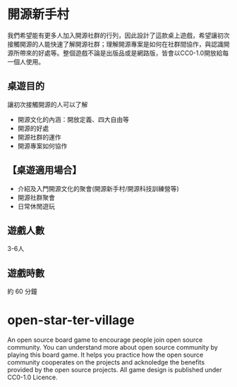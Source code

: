 # 開源新手村

我們希望能有更多人加入開源社群的行列，因此設計了這款桌上遊戲，希望讓初次接觸開源的人能快速了解開源社群；理解開源專案是如何在社群間協作，與認識開源所帶來的好處等。整個遊戲不論是出版品或是網路版，皆會以CC0-1.0開放給每一個人使用。

## 桌遊目的

讓初次接觸開源的人可以了解

* 開源文化的內涵：開放定義、四大自由等
* 開源的好處
* 開源社群的運作
* 開源專案如何協作

## 【桌遊適用場合】

* 介紹及入門開源文化的聚會(開源新手村/開源科技訓練營等)
* 開源社群聚會
* 日常休閒遊玩

## 遊戲人數

3-6人

## 遊戲時數

約 60 分鐘

# open-star-ter-village

An open source board game to encourage people join open source community. You can understand more about open source community by playing this board game. It helps you practice how the open source community cooperates on the projects and acknoledge the benefits provided by the open source projects. All game design is published under CC0-1.0 Licence.
